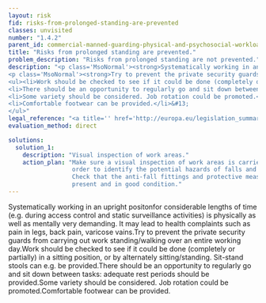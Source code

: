 ```yaml
---
layout: risk
fid: risks-from-prolonged-standing-are-prevented
classes: unvisited
number: "1.4.2"
parent_id: commercial-manned-guarding-physical-and-psychosocial-workload
title: "Risks from prolonged standing are prevented."
problem_description: "Risks from prolonged standing are not prevented."
description: "<p class='MsoNormal'><strong>Systematically working in an upright positon</strong> for considerable lengths of time (e.g. during access control and static surveillance activities) is physically as well as mentally very demanding. It may lead to health complaints such as pain in legs, back pain, varicose vains.</p>&#13;
<p class='MsoNormal'><strong>Try to prevent the private security guards from carrying out work standing/walking over an entire working day. </strong></p>&#13;
<ul><li>Work should be checked to see if it could be done (completely or partially) in a sitting position, or by alternately sitting/standing. Sit-stand stools can e.g. be provided.</li>&#13;
<li>There should be an opportunity to regularly go and sit down between tasks: adequate rest periods should be provided.</li>&#13;
<li>Some variety should be considered. Job rotation could be promoted.</li>&#13;
<li>Comfortable footwear can be provided.</li>&#13;
</ul>"
legal_reference: "<a title='' href='http://europa.eu/legislation_summaries/employment_and_social_policy/health_hygiene_safety_at_work/c11113_en.htm' rel='nofollow' target='_blank'>89/391/CEE Implementing measures to improve the health and safety of workers (framework directive).</a>"
evaluation_method: direct

solutions:
  solution_1:
    description: "Visual inspection of work areas."
    action_plan: "Make sure a visual inspection of work areas is carried out in
                  order to identify the potential hazards of falls and slips.
                  Check that the anti-fall fittings and protective measures are
                  present and in good condition."
---
```

Systematically working in an upright positonfor considerable lengths of time
(e.g. during access control and static surveillance activities) is physically
as well as mentally very demanding. It may lead to health complaints such as
pain in legs, back pain, varicose vains.Try to prevent the private security
guards from carrying out work standing/walking over an entire working day.Work
should be checked to see if it could be done (completely or partially) in a
sitting position, or by alternately sitting/standing. Sit-stand stools can
e.g. be provided.There should be an opportunity to regularly go and sit down
between tasks: adequate rest periods should be provided.Some variety should be
considered. Job rotation could be promoted.Comfortable footwear can be
provided.


